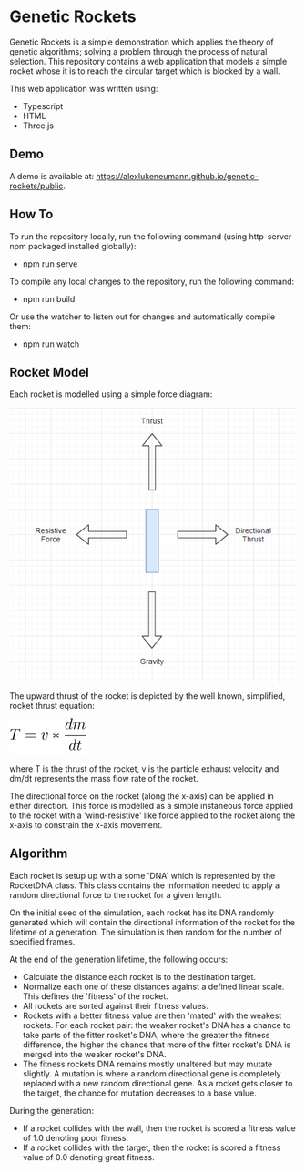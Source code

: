 # Genetic Rockets
Genetic Rockets is a simple demonstration which applies the theory of genetic algorithms; solving a problem through the process of natural selection. This repository contains a web application that models a simple rocket whose it is to reach the circular target which is blocked by a wall. 

This web application was written using:

 - Typescript
 - HTML
 - Three.js

## Demo
A demo is available at: https://alexlukeneumann.github.io/genetic-rockets/public.

## How To
To run the repository locally, run the following command (using http-server npm packaged installed globally):

 - npm run serve

To compile any local changes to the repository, run the following command:

 - npm run build

Or use the watcher to listen out for changes and automatically compile them:

 - npm run watch

## Rocket Model
Each rocket is modelled using a simple force diagram:

![A diagram depicting the forces acting upon the rocket.](https://github.com/alexlukeneumann/genetic-rockets/blob/main/docs/force-diagram.PNG)

The upward thrust of the rocket is depicted by the well known, simplified, rocket thrust equation:

![Thrust equation acting upon the rocket.](https://github.com/alexlukeneumann/genetic-rockets/blob/main/docs/thrust-equation.PNG)

where T is the thrust of the rocket, v is the particle exhaust velocity and dm/dt represents the mass flow rate of the rocket.

The directional force on the rocket (along the x-axis) can be applied in either direction. This force is modelled as a simple instaneous force applied to the rocket with a 'wind-resistive' like force applied to the rocket along the x-axis to constrain the x-axis movement.

## Algorithm
Each rocket is setup up with a some 'DNA' which is represented by the RocketDNA class. This class contains the information needed to apply a random directional force to the rocket for a given length. 

On the initial seed of the simulation, each rocket has its DNA randomly generated which will contain the directional information of the rocket for the lifetime of a generation. The simulation is then random for the number of specified frames.

At the end of the generation lifetime, the following occurs:

 - Calculate the distance each rocket is to the destination target.
 - Normalize each one of these distances against a defined linear scale. This defines the 'fitness' of the rocket.
 - All rockets are sorted against their fitness values.
 - Rockets with a better fitness value are then 'mated' with the weakest rockets. For each rocket pair: the weaker rocket's DNA has a chance to take parts of the fitter rocket's DNA, where the greater the fitness difference, the higher the chance that more of the fitter rocket's DNA is merged into the weaker rocket's DNA.
 - The fitness rockets DNA remains mostly unaltered but may mutate slightly. A mutation is where a random directional gene is completely replaced with a new random directional gene. As a rocket gets closer to the target, the chance for mutation decreases to a base value.

During the generation:

 - If a rocket collides with the wall, then the rocket is scored a fitness value of 1.0 denoting poor fitness.
 - If a rocket collides with the target, then the rocket is scored a fitness value of 0.0 denoting great fitness.
